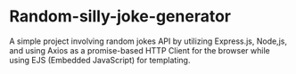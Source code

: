 # Random-silly-joke-generator
A simple project involving random jokes API by utilizing Express.js, Node,js, and using Axios as a promise-based HTTP Client for the browser while using EJS (Embedded JavaScript) for templating.
